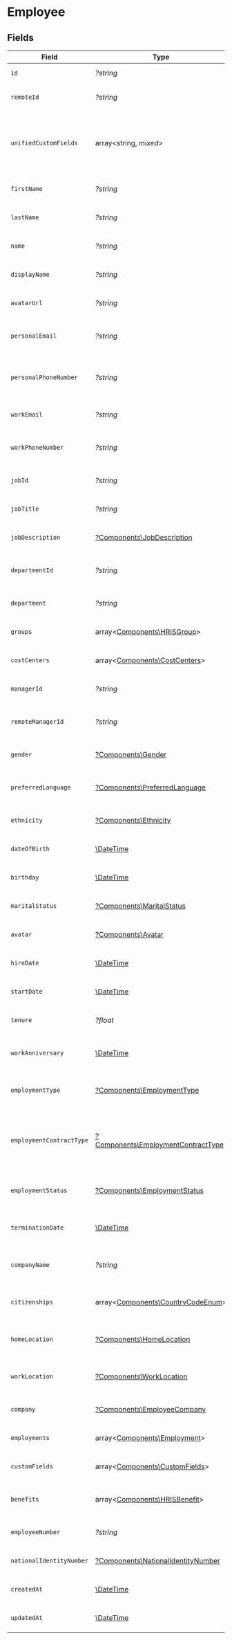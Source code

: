 # Employee


## Fields

| Field                                                                                        | Type                                                                                         | Required                                                                                     | Description                                                                                  | Example                                                                                      |
| -------------------------------------------------------------------------------------------- | -------------------------------------------------------------------------------------------- | -------------------------------------------------------------------------------------------- | -------------------------------------------------------------------------------------------- | -------------------------------------------------------------------------------------------- |
| `id`                                                                                         | *?string*                                                                                    | :heavy_minus_sign:                                                                           | Unique identifier                                                                            | 8187e5da-dc77-475e-9949-af0f1fa4e4e3                                                         |
| `remoteId`                                                                                   | *?string*                                                                                    | :heavy_minus_sign:                                                                           | Provider's unique identifier                                                                 | 8187e5da-dc77-475e-9949-af0f1fa4e4e3                                                         |
| `unifiedCustomFields`                                                                        | array<string, *mixed*>                                                                       | :heavy_minus_sign:                                                                           | Custom Unified Fields configured in your StackOne project                                    | {<br/>"my_project_custom_field_1": "REF-1236",<br/>"my_project_custom_field_2": "some other value"<br/>} |
| `firstName`                                                                                  | *?string*                                                                                    | :heavy_minus_sign:                                                                           | The employee first name                                                                      | Issac                                                                                        |
| `lastName`                                                                                   | *?string*                                                                                    | :heavy_minus_sign:                                                                           | The employee last name                                                                       | Newton                                                                                       |
| `name`                                                                                       | *?string*                                                                                    | :heavy_minus_sign:                                                                           | The employee name                                                                            | Issac Newton                                                                                 |
| `displayName`                                                                                | *?string*                                                                                    | :heavy_minus_sign:                                                                           | The employee display name                                                                    | Sir Issac Newton                                                                             |
| `avatarUrl`                                                                                  | *?string*                                                                                    | :heavy_minus_sign:                                                                           | The employee avatar Url                                                                      | https://example.com/avatar.png                                                               |
| `personalEmail`                                                                              | *?string*                                                                                    | :heavy_minus_sign:                                                                           | The employee personal email                                                                  | isaac.newton@example.com                                                                     |
| `personalPhoneNumber`                                                                        | *?string*                                                                                    | :heavy_minus_sign:                                                                           | The employee personal phone number                                                           | +1234567890                                                                                  |
| `workEmail`                                                                                  | *?string*                                                                                    | :heavy_minus_sign:                                                                           | The employee work email                                                                      | newton@example.com                                                                           |
| `workPhoneNumber`                                                                            | *?string*                                                                                    | :heavy_minus_sign:                                                                           | The employee work phone number                                                               | +1234567890                                                                                  |
| `jobId`                                                                                      | *?string*                                                                                    | :heavy_minus_sign:                                                                           | The employee job id                                                                          | 5290                                                                                         |
| `jobTitle`                                                                                   | *?string*                                                                                    | :heavy_minus_sign:                                                                           | The employee job title                                                                       | Physicist                                                                                    |
| `jobDescription`                                                                             | [?Components\JobDescription](../../Models/Components/JobDescription.md)                      | :heavy_minus_sign:                                                                           | The employee job description                                                                 | Testing the laws of motion                                                                   |
| `departmentId`                                                                               | *?string*                                                                                    | :heavy_minus_sign:                                                                           | The employee department id                                                                   | 3093                                                                                         |
| `department`                                                                                 | *?string*                                                                                    | :heavy_minus_sign:                                                                           | The employee department                                                                      | Physics                                                                                      |
| `groups`                                                                                     | array<[Components\HRISGroup](../../Models/Components/HRISGroup.md)>                          | :heavy_minus_sign:                                                                           | The employee groups                                                                          |                                                                                              |
| `costCenters`                                                                                | array<[Components\CostCenters](../../Models/Components/CostCenters.md)>                      | :heavy_minus_sign:                                                                           | The employee cost centers                                                                    |                                                                                              |
| `managerId`                                                                                  | *?string*                                                                                    | :heavy_minus_sign:                                                                           | The employee manager ID                                                                      | 67890                                                                                        |
| `remoteManagerId`                                                                            | *?string*                                                                                    | :heavy_minus_sign:                                                                           | Provider's unique identifier of the manager                                                  | e3cb75bf-aa84-466e-a6c1-b8322b257a48                                                         |
| `gender`                                                                                     | [?Components\Gender](../../Models/Components/Gender.md)                                      | :heavy_minus_sign:                                                                           | The employee gender                                                                          | male                                                                                         |
| `preferredLanguage`                                                                          | [?Components\PreferredLanguage](../../Models/Components/PreferredLanguage.md)                | :heavy_minus_sign:                                                                           | The employee preferred language                                                              | en_US                                                                                        |
| `ethnicity`                                                                                  | [?Components\Ethnicity](../../Models/Components/Ethnicity.md)                                | :heavy_minus_sign:                                                                           | The employee ethnicity                                                                       | white                                                                                        |
| `dateOfBirth`                                                                                | [\DateTime](https://www.php.net/manual/en/class.datetime.php)                                | :heavy_minus_sign:                                                                           | The employee date_of_birth                                                                   | 1990-01-01T00:00.000Z                                                                        |
| `birthday`                                                                                   | [\DateTime](https://www.php.net/manual/en/class.datetime.php)                                | :heavy_minus_sign:                                                                           | The employee birthday                                                                        | 2021-01-01T00:00:00Z                                                                         |
| `maritalStatus`                                                                              | [?Components\MaritalStatus](../../Models/Components/MaritalStatus.md)                        | :heavy_minus_sign:                                                                           | The employee marital status                                                                  | single                                                                                       |
| `avatar`                                                                                     | [?Components\Avatar](../../Models/Components/Avatar.md)                                      | :heavy_minus_sign:                                                                           | The employee avatar                                                                          | https://example.com/avatar.png                                                               |
| `hireDate`                                                                                   | [\DateTime](https://www.php.net/manual/en/class.datetime.php)                                | :heavy_minus_sign:                                                                           | The employee hire date                                                                       | 2021-01-01T00:00.000Z                                                                        |
| `startDate`                                                                                  | [\DateTime](https://www.php.net/manual/en/class.datetime.php)                                | :heavy_minus_sign:                                                                           | The employee start date                                                                      | 2021-01-01T00:00.000Z                                                                        |
| `tenure`                                                                                     | *?float*                                                                                     | :heavy_minus_sign:                                                                           | The employee tenure                                                                          | 2                                                                                            |
| `workAnniversary`                                                                            | [\DateTime](https://www.php.net/manual/en/class.datetime.php)                                | :heavy_minus_sign:                                                                           | The employee work anniversary                                                                | 2021-01-01T00:00:00Z                                                                         |
| `employmentType`                                                                             | [?Components\EmploymentType](../../Models/Components/EmploymentType.md)                      | :heavy_minus_sign:                                                                           | The employee employment type                                                                 | full_time                                                                                    |
| `employmentContractType`                                                                     | [?Components\EmploymentContractType](../../Models/Components/EmploymentContractType.md)      | :heavy_minus_sign:                                                                           | The employment work schedule type (e.g., full-time, part-time)                               | full_time                                                                                    |
| `employmentStatus`                                                                           | [?Components\EmploymentStatus](../../Models/Components/EmploymentStatus.md)                  | :heavy_minus_sign:                                                                           | The employee employment status                                                               | active                                                                                       |
| `terminationDate`                                                                            | [\DateTime](https://www.php.net/manual/en/class.datetime.php)                                | :heavy_minus_sign:                                                                           | The employee termination date                                                                | 2021-01-01T00:00:00Z                                                                         |
| `companyName`                                                                                | *?string*                                                                                    | :heavy_minus_sign:                                                                           | The employee company name                                                                    | Example Corp                                                                                 |
| `citizenships`                                                                               | array<[Components\CountryCodeEnum](../../Models/Components/CountryCodeEnum.md)>              | :heavy_minus_sign:                                                                           | The citizenships of the Employee                                                             |                                                                                              |
| `homeLocation`                                                                               | [?Components\HomeLocation](../../Models/Components/HomeLocation.md)                          | :heavy_minus_sign:                                                                           | The employee home location                                                                   |                                                                                              |
| `workLocation`                                                                               | [?Components\WorkLocation](../../Models/Components/WorkLocation.md)                          | :heavy_minus_sign:                                                                           | The employee work location                                                                   |                                                                                              |
| `company`                                                                                    | [?Components\EmployeeCompany](../../Models/Components/EmployeeCompany.md)                    | :heavy_minus_sign:                                                                           | The employee company                                                                         |                                                                                              |
| `employments`                                                                                | array<[Components\Employment](../../Models/Components/Employment.md)>                        | :heavy_minus_sign:                                                                           | The employee employments                                                                     |                                                                                              |
| `customFields`                                                                               | array<[Components\CustomFields](../../Models/Components/CustomFields.md)>                    | :heavy_minus_sign:                                                                           | The employee custom fields                                                                   |                                                                                              |
| `benefits`                                                                                   | array<[Components\HRISBenefit](../../Models/Components/HRISBenefit.md)>                      | :heavy_minus_sign:                                                                           | Current benefits of the employee                                                             |                                                                                              |
| `employeeNumber`                                                                             | *?string*                                                                                    | :heavy_minus_sign:                                                                           | The assigned employee number                                                                 | 125                                                                                          |
| `nationalIdentityNumber`                                                                     | [?Components\NationalIdentityNumber](../../Models/Components/NationalIdentityNumber.md)      | :heavy_minus_sign:                                                                           | The national identity number                                                                 |                                                                                              |
| `createdAt`                                                                                  | [\DateTime](https://www.php.net/manual/en/class.datetime.php)                                | :heavy_minus_sign:                                                                           | The created_at date                                                                          | 2021-01-01T01:01:01.000Z                                                                     |
| `updatedAt`                                                                                  | [\DateTime](https://www.php.net/manual/en/class.datetime.php)                                | :heavy_minus_sign:                                                                           | The updated_at date                                                                          | 2021-01-01T01:01:01.000Z                                                                     |